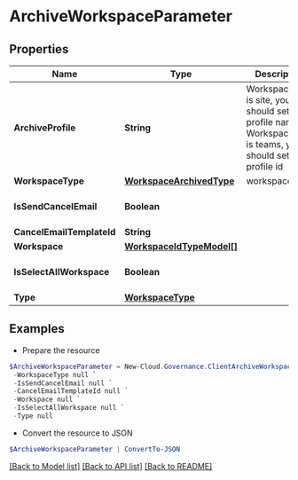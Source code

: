 # ArchiveWorkspaceParameter
## Properties

Name | Type | Description | Notes
------------ | ------------- | ------------- | -------------
**ArchiveProfile** | **String** | WorkspaceType is site, you should set profile name             WorkspaceType is teams, you should set profile id | [optional] 
**WorkspaceType** | [**WorkspaceArchivedType**](WorkspaceArchivedType.md) | workspace type | [optional] 
**IsSendCancelEmail** | **Boolean** |  | [optional] [default to $false]
**CancelEmailTemplateId** | **String** |  | [optional] 
**Workspace** | [**WorkspaceIdTypeModel[]**](WorkspaceIdTypeModel.md) |  | [optional] 
**IsSelectAllWorkspace** | **Boolean** |  | [optional] [default to $false]
**Type** | [**WorkspaceType**](WorkspaceType.md) |  | [optional] 

## Examples

- Prepare the resource
```powershell
$ArchiveWorkspaceParameter = New-Cloud.Governance.ClientArchiveWorkspaceParameter  -ArchiveProfile null `
 -WorkspaceType null `
 -IsSendCancelEmail null `
 -CancelEmailTemplateId null `
 -Workspace null `
 -IsSelectAllWorkspace null `
 -Type null
```

- Convert the resource to JSON
```powershell
$ArchiveWorkspaceParameter | ConvertTo-JSON
```

[[Back to Model list]](../README.md#documentation-for-models) [[Back to API list]](../README.md#documentation-for-api-endpoints) [[Back to README]](../README.md)

